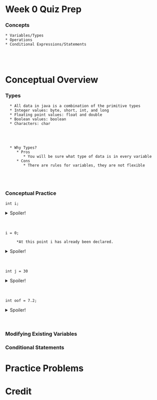 # Week 0 Quiz Prep

### Concepts
    * Variables/Types
    * Operations
    * Conditional Expressions/Statements
   <br></br>
   

# Conceptual Overview

### Types
      * All data in java is a combination of the primitive types
      * Integer values: byte, short, int, and long
      * Floating point values: float and double
      * Boolean values: boolean
      * Characters: char
   <br></br>

      * Why Types?
         * Pros
            * You will be sure what type of data is in every variable
         * Cons
            * There are rules for variables, they are not flexible
        
   <br></br>

### Conceptual Practice
    int i;
   <details>
   <summary>Spoiler!</summary>
   
         Declaring a variable of type int with the name i.
   </details>
      <br></br>


    i = 0;
   
         *At this point i has already been declared.
    
   <details>
   <summary>Spoiler!</summary>
       
         Setting a variable of type integer equal to 0.
   </details>
      <br></br>

   
    int j = 30
   <details>
   <summary>Spoiler!</summary>
   
         Did you notice the missing semi-colon? The program will crash and burn.
   </details>
      <br></br>

    
    int oof = 7.2;
   <details>
   <summary>Spoiler!</summary>
      
         We have declared a variable of type int. However we have set it equal to 7.2. 
         Unlike doubles an int is not capabale of having decimals. So it will be equal to 7.
   </details>
   <br></br>
   
   ### Modifying Existing Variables
   
   ### Conditional Statements
   
   # Practice Problems
   
   # Credit
   
   
